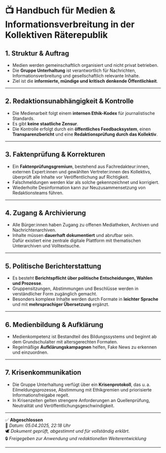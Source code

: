 <!--
Autor: Fabio Weidner
Version: 1.0
Sektion: Unterhaltung
Veröffentlichung: April 2025
-->

# 📺 Handbuch für Medien & Informationsverbreitung in der Kollektiven Räterepublik

## 1. Struktur & Auftrag

- Medien werden gemeinschaftlich organisiert und nicht privat betrieben.
- Die **Gruppe Unterhaltung** ist verantwortlich für Nachrichten, Informationsverbreitung und gesellschaftlich relevante Inhalte.
- Ziel ist die **informierte, mündige und kritisch denkende Öffentlichkeit**.

---

## 2. Redaktionsunabhängigkeit & Kontrolle

- Die Medienarbeit folgt einem **internen Ethik-Kodex** für journalistische Standards.
- Es gibt **keine staatliche Zensur**.
- Die Kontrolle erfolgt durch ein **öffentliches Feedbacksystem**, einen **Transparenzbericht** und eine **Redaktionsprüfung durch das Kollektiv**.

---

## 3. Faktenprüfung & Korrekturen

- Ein **Faktenprüfungsgremium**, bestehend aus Fachredakteur:innen, externen Expert:innen und gewählten Vertreter:innen des Kollektivs, überprüft alle Inhalte vor Veröffentlichung auf Richtigkeit.
- Falschmeldungen werden klar als solche gekennzeichnet und korrigiert.
- Wiederholte Desinformation kann zur Neuzusammensetzung von Redaktionsteams führen.

---

## 4. Zugang & Archivierung

- Alle Bürger:innen haben Zugang zu offenen Mediatheken, Archiven und Nachrichtenarchiven.
- Inhalte müssen **dauerhaft dokumentiert** und abrufbar sein.  
  Dafür existiert eine zentrale digitale Plattform mit thematischen Unterarchiven und Volltextsuche.

---

## 5. Politische Berichterstattung

- Es besteht **Berichtspflicht über politische Entscheidungen, Wahlen und Prozesse**.
- Gruppensitzungen, Abstimmungen und Beschlüsse werden in verständlicher Form zugänglich gemacht.
- Besonders komplexe Inhalte werden durch Formate in **leichter Sprache** und mit **mehrsprachiger Übersetzung** ergänzt.

---

## 6. Medienbildung & Aufklärung

- Medienkompetenz ist Bestandteil des Bildungssystems und beginnt ab dem Grundschulalter mit altersgerechten Formaten.
- Regelmäßige **Aufklärungskampagnen** helfen, Fake News zu erkennen und einzuordnen.

---

## 7. Krisenkommunikation

- Die Gruppe Unterhaltung verfügt über ein **Krisenprotokoll**, das u. a. Eilmeldungsprozesse, Abstimmung mit Ethikgremien und priorisierte Informationsfreigabe regelt.
- In Krisenzeiten gelten strengere Anforderungen an Quellenprüfung, Neutralität und Veröffentlichungsgeschwindigkeit.

---

✅ **Abgeschlossen**  
📅 *Datum: 05.04.2025, 22:18 Uhr*  
🕊️ *Dokument geprüft, abgestimmt und für vollständig erklärt.*  
🔒 *Freigegeben zur Anwendung und redaktionellen Weiterentwicklung*

---


